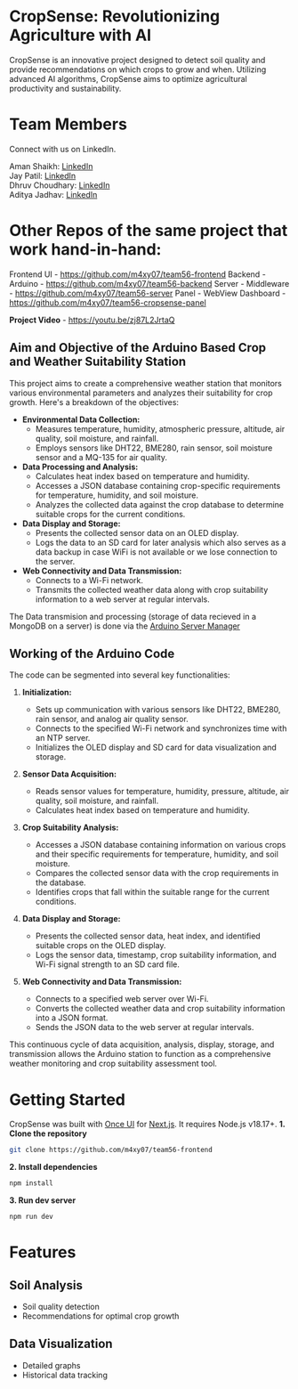 # **CropSense: Revolutionizing Agriculture with AI**

CropSense is an innovative project designed to detect soil quality and provide recommendations on which crops to grow and when. Utilizing advanced AI algorithms, CropSense aims to optimize agricultural productivity and sustainability.

# **Team Members**

Connect with us on LinkedIn.

Aman Shaikh: [LinkedIn](https://www.linkedin.com/in/aman-shaikh33/)  
Jay Patil: [LinkedIn](https://www.linkedin.com/in/jay-patil-562046285/)  
Dhruv Choudhary: [LinkedIn](https://www.linkedin.com/in/dhruv-choudhary-ab0421291/)                     
Aditya Jadhav: [LinkedIn](https://www.linkedin.com/in/aditya-jadhav-83574a347/)


# Other Repos of the same project that work hand-in-hand:

Frontend UI - https://github.com/m4xy07/team56-frontend
Backend - Arduino - https://github.com/m4xy07/team56-backend
Server - Middleware - https://github.com/m4xy07/team56-server
Panel - WebView Dashboard - https://github.com/m4xy07/team56-cropsense-panel

**Project Video** - https://youtu.be/zj87L2JrtaQ

## Aim and Objective of the Arduino Based Crop and Weather Suitability Station

This project aims to create a comprehensive weather station that monitors various environmental parameters and analyzes their suitability for crop growth. 
Here's a breakdown of the objectives:

* **Environmental Data Collection:** 
    * Measures temperature, humidity, atmospheric pressure, altitude, air quality, soil moisture, and rainfall.
    * Employs sensors like DHT22, BME280, rain sensor, soil moisture sensor and a MQ-135 for air quality.
* **Data Processing and Analysis:**
    * Calculates heat index based on temperature and humidity.
    * Accesses a JSON database containing crop-specific requirements for temperature, humidity, and soil moisture.
    * Analyzes the collected data against the crop database to determine suitable crops for the current conditions.
* **Data Display and Storage:**
    * Presents the collected sensor data on an OLED display.
    * Logs the data to an SD card for later analysis which also serves as a data backup in case WiFi is not available or we lose connection to the server.
* **Web Connectivity and Data Transmission:**
    * Connects to a Wi-Fi network.
    * Transmits the collected weather data along with crop suitability information to a web server at regular intervals.

The Data transmision and processing (storage of data recieved in a MongoDB on a server) is done via the [Arduino Server Manager](https://github.com/m4xy07/arduino-server-manager)

## Working of the Arduino Code

The code can be segmented into several key functionalities:

1. **Initialization:**
    * Sets up communication with various sensors like DHT22, BME280, rain sensor, and analog air quality sensor.
    * Connects to the specified Wi-Fi network and synchronizes time with an NTP server.
    * Initializes the OLED display and SD card for data visualization and storage.

2. **Sensor Data Acquisition:**
    * Reads sensor values for temperature, humidity, pressure, altitude, air quality, soil moisture, and rainfall.
    * Calculates heat index based on temperature and humidity.

3. **Crop Suitability Analysis:**
    * Accesses a JSON database containing information on various crops and their specific requirements for temperature, humidity, and soil moisture.
    * Compares the collected sensor data with the crop requirements in the database.
    * Identifies crops that fall within the suitable range for the current conditions.

4. **Data Display and Storage:**
    * Presents the collected sensor data, heat index, and identified suitable crops on the OLED display.
    * Logs the sensor data, timestamp, crop suitability information, and Wi-Fi signal strength to an SD card file.

5. **Web Connectivity and Data Transmission:**
    * Connects to a specified web server over Wi-Fi.
    * Converts the collected weather data and crop suitability information into a JSON format.
    * Sends the JSON data to the web server at regular intervals.

This continuous cycle of data acquisition, analysis, display, storage, and transmission allows the Arduino station to function as a comprehensive weather monitoring and crop suitability assessment tool.



# **Getting Started**

CropSense was built with [Once UI](https://once-ui.com) for [Next.js](https://nextjs.org). It requires Node.js v18.17+.
**1. Clone the repository**
```bash
git clone https://github.com/m4xy07/team56-frontend
```

**2. Install dependencies**
```bash
npm install
```

**3. Run dev server**
```bash
npm run dev
```

# **Features**

## **Soil Analysis**
- Soil quality detection 
- Recommendations for optimal crop growth

## **Data Visualization**
- Detailed graphs
- Historical data tracking




